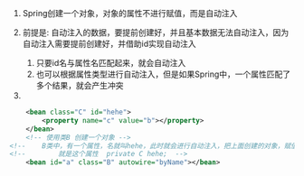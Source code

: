 


1. Spring创建一个对象，对象的属性不进行赋值，而是自动注入
2. 前提是: 自动注入的数据，要提前创建好，并且基本数据无法自动注入，因为自动注入需要提前创建好，并借助id实现自动注入
   1. 只要id名与属性名匹配起来，就会自动注入
   2. 也可以根据属性类型进行自动注入，但是如果Spring中，一个属性匹配了多个结果，就会产生冲突


3. 
```xml
    <bean class="C" id="hehe">
        <property name="c" value="b"></property>
    </bean>
    <!-- 使用类B 创建一个对象 -->
<!--    B类中，有一个属性，名就叫hehe，此时就会进行自动注入，把上面创建的对象，赋值过去 -->
<!--        就是这个属性  private C hehe;  -->
    <bean id="a" class="B" autowire="byName"></bean>
```



